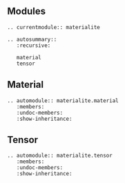 ## Modules

```{eval-rst}
.. currentmodule:: materialite
```

```{eval-rst}
.. autosummary::
   :recursive:

   material
   tensor
```

## Material

```{eval-rst}
.. automodule:: materialite.material
   :members:
   :undoc-members:
   :show-inheritance:
```

## Tensor

```{eval-rst}
.. automodule:: materialite.tensor
   :members:
   :undoc-members:
   :show-inheritance:
```
